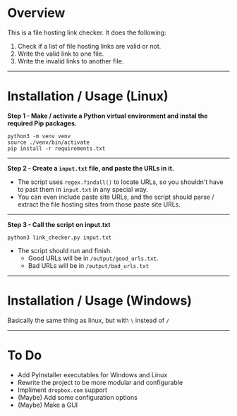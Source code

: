 # Overview
This is a file hosting link checker. It does the following:
1. Check if a list of file hosting links are valid or not.
2. Write the valid link to one file.
3. Write the invalid links to another file.
***
# Installation / Usage (Linux)
**Step 1 - Make / activate a Python virtual environment and instal the required Pip packages.**
```
python3 -m venv venv
source ./venv/bin/activate
pip install -r requirements.txt
```
***
**Step 2 - Create a `input.txt` file, and paste the URLs in it.**
- The script uses `regex.findall()` to locate URLs, so you shouldn't have to past them in `input.txt` in any special way. 
- You can even include paste site URLs, and the script should parse / extract the file hosting sites from those paste site URLs.
***
**Step 3 - Call the script on input.txt**
```
python3 link_checker.py input.txt
```
- The script should run and finish.
    - Good URLs will be in `/output/good_urls.txt`.
    - Bad URLs will be in `/output/bad_urls.txt` 
***
# Installation / Usage (Windows)
Basically the same thing as linux, but with `\` instead of `/`
***
# To Do
- Add PyInstaller executables for Windows and Linux
- Rewrite the project to be more modular and configurable 
- Impliment `dropbox.com` support
- (Maybe) Add some configuration options
- (Maybe) Make a GUI